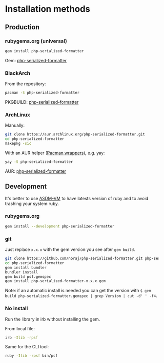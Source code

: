 # Installation methods

## Production

### rubygems.org (universal)

```bash
gem install php-serialized-formatter
```

Gem: [php-serialized-formatter](https://rubygems.org/gems/php-serialized-formatter)

### BlackArch

From the repository:

```bash
pacman -S php-serialized-formatter
```

PKGBUILD: [php-serialized-formatter](https://github.com/BlackArch/blackarch/blob/master/packages/php-serialized-formatter/PKGBUILD)

### **ArchLinux**

Manually:

```bash
git clone https://aur.archlinux.org/php-serialized-formatter.git
cd php-serialized-formatter
makepkg -sic
```

With an AUR helper ([Pacman wrappers](https://wiki.archlinux.org/index.php/AUR_helpers#Pacman_wrappers)), e.g. yay:

```bash
yay -S php-serialized-formatter
```

AUR: [php-serialized-formatter](https://aur.archlinux.org/packages/php-serialized-formatter/)

## Development

It's better to use [ASDM-VM](https://asdf-vm.com/) to have latests version of ruby and to avoid trashing your system ruby.

### rubygems.org

```bash
gem install --development php-serialized-formatter
```

### **git**

Just replace `x.x.x` with the gem version you see after `gem build`.

```bash
git clone https://github.com/noraj/php-serialized-formatter.git php-serialized-formatter
cd php-serialized-formatter
gem install bundler
bundler install
gem build psf.gemspec
gem install php-serialized-formatter-x.x.x.gem
```

Note: if an automatic install is needed you can get the version with `$ gem build php-serialized-formatter.gemspec | grep Version | cut -d' ' -f4`.

### **No install**

Run the library in irb without installing the gem.

From local file:

```bash
irb -Ilib -rpsf
```

Same for the CLI tool:

```bash
ruby -Ilib -rpsf bin/psf
```
